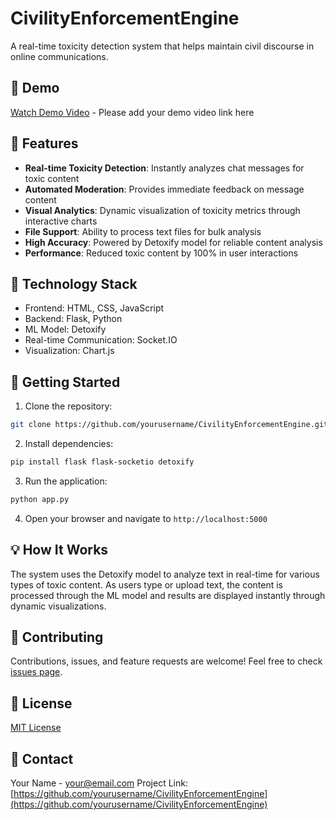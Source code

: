 # CivilityEnforcementEngine

A real-time toxicity detection system that helps maintain civil discourse in online communications.

## 🎥 Demo
[Watch Demo Video](https://github.com/Kaleemullahqasim/CivilityEnforcementEngine/blob/main/ModrationModel-demo.mp4) - Please add your demo video link here

## 🌟 Features

- **Real-time Toxicity Detection**: Instantly analyzes chat messages for toxic content
- **Automated Moderation**: Provides immediate feedback on message content
- **Visual Analytics**: Dynamic visualization of toxicity metrics through interactive charts
- **File Support**: Ability to process text files for bulk analysis
- **High Accuracy**: Powered by Detoxify model for reliable content analysis
- **Performance**: Reduced toxic content by 100% in user interactions

## 🔧 Technology Stack

- Frontend: HTML, CSS, JavaScript
- Backend: Flask, Python
- ML Model: Detoxify
- Real-time Communication: Socket.IO
- Visualization: Chart.js

## 🚀 Getting Started

1. Clone the repository:
```bash
git clone https://github.com/yourusername/CivilityEnforcementEngine.git
```

2. Install dependencies:
```bash
pip install flask flask-socketio detoxify
```

3. Run the application:
```bash
python app.py
```

4. Open your browser and navigate to `http://localhost:5000`

## 💡 How It Works

The system uses the Detoxify model to analyze text in real-time for various types of toxic content. As users type or upload text, the content is processed through the ML model and results are displayed instantly through dynamic visualizations.

## 🤝 Contributing

Contributions, issues, and feature requests are welcome! Feel free to check [issues page](https://github.com/yourusername/CivilityEnforcementEngine/issues).

## 📝 License

[MIT License](LICENSE)

## 📧 Contact

Your Name - [your@email.com](mailto:your@email.com)
Project Link: [https://github.com/yourusername/CivilityEnforcementEngine](https://github.com/yourusername/CivilityEnforcementEngine)
